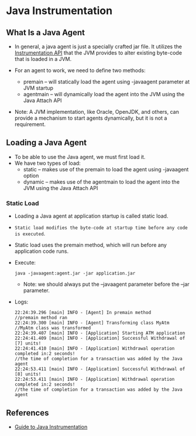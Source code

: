 # Java Instrumentation

## What Is a Java Agent

* In general, a java agent is just a specially crafted jar file. It utilizes
  the [Instrumentation API](https://docs.oracle.com/en/java/javase/11/docs/api/java.instrument/java/lang/instrument/Instrumentation.html)
  that the JVM provides to alter existing byte-code that is loaded in a JVM.
* For an agent to work, we need to define two methods:
    * premain – will statically load the agent using -javaagent parameter at JVM startup
    * agentmain – will dynamically load the agent into the JVM using the Java Attach API

* Note: A JVM implementation, like Oracle, OpenJDK, and others, can provide a mechanism to start agents dynamically, but
  it is not a requirement.

## Loading a Java Agent

* To be able to use the Java agent, we must first load it.
* We have two types of load:
    * static – makes use of the premain to load the agent using -javaagent option
    * dynamic – makes use of the agentmain to load the agent into the JVM using the Java Attach API

### Static Load

* Loading a Java agent at application startup is called static load.
* `Static load modifies the byte-code at startup time before any code is executed`.
* Static load uses the premain method, which will run before any application code runs.
* Execute:
    ```
    java -javaagent:agent.jar -jar application.jar
    ```
    * Note: we should always put the –javaagent parameter before the –jar parameter.

* Logs:
    ```
    22:24:39.296 [main] INFO - [Agent] In premain method
    //premain method ran
    22:24:39.300 [main] INFO - [Agent] Transforming class MyAtm
    //MyAtm class was transformed
    22:24:39.407 [main] INFO - [Application] Starting ATM application
    22:24:41.409 [main] INFO - [Application] Successful Withdrawal of [7] units!
    22:24:41.410 [main] INFO - [Application] Withdrawal operation completed in:2 seconds!
    //the time of completion for a transaction was added by the Java agent
    22:24:53.411 [main] INFO - [Application] Successful Withdrawal of [8] units!
    22:24:53.411 [main] INFO - [Application] Withdrawal operation completed in:2 seconds!
    //the time of completion for a transaction was added by the Java agent
    ```

## References

* [Guide to Java Instrumentation](https://www.baeldung.com/java-instrumentation)